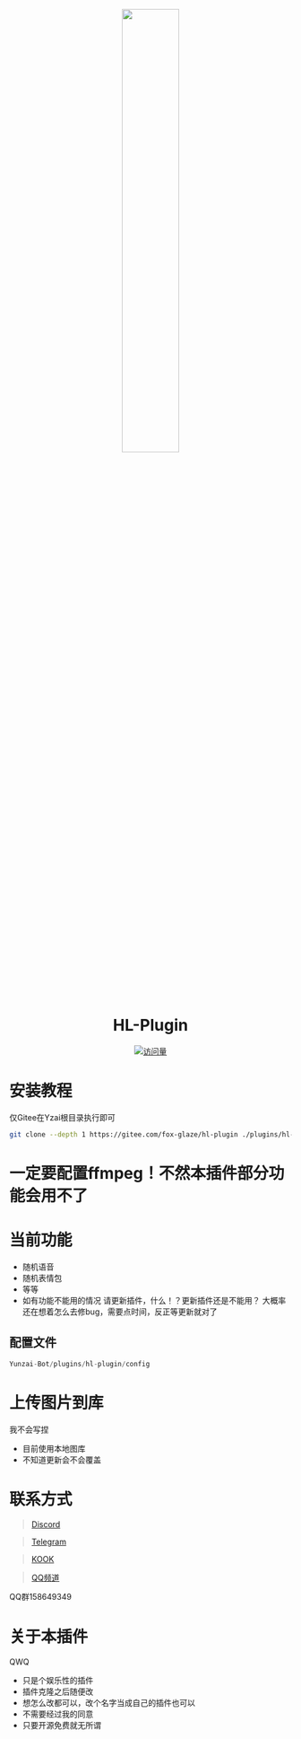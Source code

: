<p align="center">
  <a href="https://gitee.com/fox-glaze/hl-plugin/"><img src="https://hanxuan.cc/hero.png" width="45%" /></a>
</p>

<div align="center">

# HL-Plugin

[![访问量](https://count.getloli.com/get/@hl?theme=rule34)](https://gitee.com/fox-glaze/hl-plugin    )

</div>

# 安装教程
仅Gitee在Yzai根目录执行即可


``` bash
git clone --depth 1 https://gitee.com/fox-glaze/hl-plugin ./plugins/hl-plugin
```

# 一定要配置ffmpeg！不然本插件部分功能会用不了

# 当前功能
- 随机语音
- 随机表情包
- 等等
- 如有功能不能用的情况 请更新插件，什么！？更新插件还是不能用？ 大概率还在想着怎么去修bug，需要点时间，反正等更新就对了


## 配置文件
``` js
Yunzai-Bot/plugins/hl-plugin/config
```

# 上传图片到库
我不会写捏
- 目前使用本地图库
- 不知道更新会不会覆盖

# 联系方式
> [Discord](https://discord.gg/a88njEYT)

> [Telegram](https://t.me/zhilaohu114514)

> [KOOK](https://kook.top/pQaB47)

> [QQ频道](https://pd.qq.com/s/8aaab6ipw)

QQ群158649349

# 关于本插件
QWQ
- 只是个娱乐性的插件
- 插件克隆之后随便改
- 想怎么改都可以，改个名字当成自己的插件也可以
- 不需要经过我的同意
- 只要开源免费就无所谓


